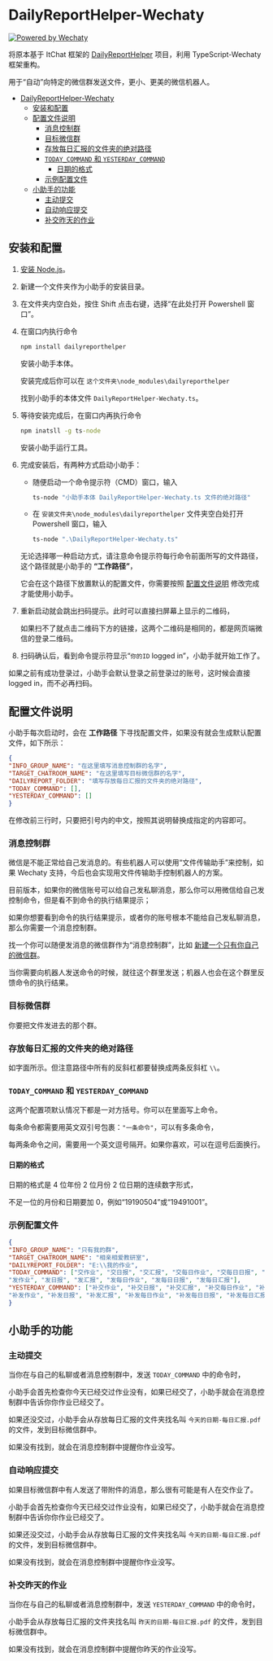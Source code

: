 # DailyReportHelper-Wechaty

[![Powered by Wechaty](https://img.shields.io/badge/Powered%20By-Wechaty-brightgreen.svg)](https://wechaty.js.org)

将原本基于 ItChat 框架的 [DailyReportHelper](https://github.com/RisingInIris2017/DailyReportHelper) 项目，利用 TypeScript-Wechaty 框架重构。

用于“自动”向特定的微信群发送文件，更小、更美的微信机器人。

- [DailyReportHelper-Wechaty](#dailyreporthelper-wechaty)
  - [安装和配置](#安装和配置)
  - [配置文件说明](#配置文件说明)
    - [消息控制群](#消息控制群)
    - [目标微信群](#目标微信群)
    - [存放每日汇报的文件夹的绝对路径](#存放每日汇报的文件夹的绝对路径)
    - [`TODAY_COMMAND` 和 `YESTERDAY_COMMAND`](#today_command-和-yesterday_command)
      - [日期的格式](#日期的格式)
    - [示例配置文件](#示例配置文件)
  - [小助手的功能](#小助手的功能)
    - [主动提交](#主动提交)
    - [自动响应提交](#自动响应提交)
    - [补交昨天的作业](#补交昨天的作业)

## 安装和配置

1. [安装 Node.js](https://www.runoob.com/nodejs/nodejs-install-setup.html)。
2. 新建一个文件夹作为小助手的安装目录。
3. 在文件夹内空白处，按住 Shift 点击右键，选择“在此处打开 Powershell 窗口”。
4. 在窗口内执行命令
   
   ```cmd
   npm install dailyreporthelper
   ```

   安装小助手本体。

   安装完成后你可以在 `这个文件夹\node_modules\dailyreporthelper`
   
   找到小助手的本体文件 `DailyReportHelper-Wechaty.ts`。
5. 等待安装完成后，在窗口内再执行命令
   
   ```cmd
   npm inatsll -g ts-node
   ```

    安装小助手运行工具。
6. 完成安装后，有两种方式启动小助手：
   - 随便启动一个命令提示符（CMD）窗口，输入
      ```cmd
      ts-node "小助手本体 DailyReportHelper-Wechaty.ts 文件的绝对路径"
      ```
   - 在 `安装文件夹\node_modules\dailyreporthelper` 文件夹空白处打开 Powershell 窗口，输入
      ```cmd
      ts-node ".\DailyReportHelper-Wechaty.ts"
      ```
   
   无论选择哪一种启动方式，请注意命令提示符每行命令前面所写的文件路径，这个路径就是小助手的 **“工作路径”**，
   
   它会在这个路径下放置默认的配置文件，你需要按照 [配置文件说明](#配置文件说明) 修改完成才能使用小助手。
   
7. 重新启动就会跳出扫码提示。此时可以直接扫屏幕上显示的二维码，
   
   如果扫不了就点击二维码下方的链接，这两个二维码是相同的，都是网页端微信的登录二维码。
8.  扫码确认后，看到命令提示符显示“`你的ID` logged in”，小助手就开始工作了。

如果之前有成功登录过，小助手会默认登录之前登录过的账号，这时候会直接 logged in，而不必再扫码。

## 配置文件说明

小助手每次启动时，会在 **工作路径** 下寻找配置文件，如果没有就会生成默认配置文件，如下所示：

```json
{
"INFO_GROUP_NAME": "在这里填写消息控制群的名字",
"TARGET_CHATROOM_NAME": "在这里填写目标微信群的名字",
"DAILYREPORT_FOLDER": "填写存放每日汇报的文件夹的绝对路径",
"TODAY_COMMAND": [],
"YESTERDAY_COMMAND": []
}
```

在修改前三行时，只要把引号内的中文，按照其说明替换成指定的内容即可。

### 消息控制群

微信是不能正常给自己发消息的。有些机器人可以使用“文件传输助手”来控制，如果 Wechaty 支持，今后也会实现用文件传输助手控制机器人的方案。

目前版本，如果你的微信账号可以给自己发私聊消息，那么你可以用微信给自己发控制命令，但是看不到命令的执行结果提示；

如果你想要看到命令的执行结果提示，或者你的账号根本不能给自己发私聊消息，那么你需要一个消息控制群。

找一个你可以随便发消息的微信群作为“消息控制群”，比如 [新建一个只有你自己的微信群](https://www.foxitsoftware.cn/company/ask/1176.html)。

当你需要向机器人发送命令的时候，就往这个群里发送；机器人也会在这个群里反馈命令的执行结果。

### 目标微信群

你要把文件发进去的那个群。

### 存放每日汇报的文件夹的绝对路径

如字面所示。但注意路径中所有的反斜杠都要替换成两条反斜杠 `\\`。

### `TODAY_COMMAND` 和 `YESTERDAY_COMMAND`

这两个配置项默认情况下都是一对方括号。你可以在里面写上命令。

每条命令都需要用英文双引号包裹：`"一条命令"`，可以有多条命令，

每两条命令之间，需要用一个英文逗号隔开。如果你喜欢，可以在逗号后面换行。

#### 日期的格式

日期的格式是 4 位年份 2 位月份 2 位日期的连续数字形式，

不足一位的月份和日期要加 0，例如“19190504”或“19491001”。

### 示例配置文件

```json
{
"INFO_GROUP_NAME": "只有我的群",
"TARGET_CHATROOM_NAME": "相亲相爱教研室",
"DAILYREPORT_FOLDER": "E:\\我的作业",
"TODAY_COMMAND": ["交作业", "交日报", "交汇报", "交每日作业", "交每日日报", "交每日汇报",
"发作业", "发日报", "发汇报", "发每日作业", "发每日日报", "发每日汇报"],
"YESTERDAY_COMMAND": ["补交作业", "补交日报", "补交汇报", "补交每日作业", "补交每日日报", "补交每日汇报",
"补发作业", "补发日报", "补发汇报", "补发每日作业", "补发每日日报", "补发每日汇报"]
}
```

## 小助手的功能

### 主动提交

当你在与自己的私聊或者消息控制群中，发送 `TODAY_COMMAND` 中的命令时，

小助手会首先检查你今天已经交过作业没有，如果已经交了，小助手就会在消息控制群中告诉你你作业已经交了。

如果还没交过，小助手会从存放每日汇报的文件夹找名叫 `今天的日期-每日汇报.pdf` 的文件，发到目标微信群中。

如果没有找到，就会在消息控制群中提醒你作业没写。

### 自动响应提交

如果目标微信群中有人发送了带附件的消息，那么很有可能是有人在交作业了。

小助手会首先检查你今天已经交过作业没有，如果已经交了，小助手就会在消息控制群中告诉你你作业已经交了。

如果还没交过，小助手会从存放每日汇报的文件夹找名叫 `今天的日期-每日汇报.pdf` 的文件，发到目标微信群中。

如果没有找到，就会在消息控制群中提醒你作业没写。

### 补交昨天的作业

当你在与自己的私聊或者消息控制群中，发送 `YESTERDAY_COMMAND` 中的命令时，

小助手会从存放每日汇报的文件夹找名叫 `昨天的日期-每日汇报.pdf` 的文件，发到目标微信群中。

如果没有找到，就会在消息控制群中提醒你昨天的作业没写。
